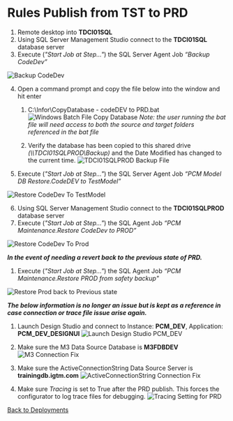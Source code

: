 # Rules Publish from TST to PRD

1. Remote desktop into **TDCI01SQL**
2. Using SQL Server Management Studio connect to the **TDCI01SQL** database server
3. Execute (*"Start Job at Step..."*) the SQL Server Agent Job *“Backup CodeDev”*

![Backup CodeDev](../images/BackupCodeDevJob.png)

4. Open a command prompt and copy the file below into the window and hit enter
    1. C:\Infor\CopyDatabase - codeDEV to PRD.bat
    ![Windows Batch File Copy Database](../images/WindowsBatchFileCopyDatabaseCodeDevToPrd.png)
    *Note: the user running the bat file will need access to both the source and target folders referenced in the bat file*
    
    2. Verify the database has been copied to this shared drive *(\\\TDCI01SQLPROD\Backup)* and the Date Modified has changed to the current time.
    ![TDCI01SQLPROD Backup File](../images/TDCI01SQLPROD-BackupFile.png)

5. Execute (*"Start Job at Step..."*) the SQL Server Agent Job *“PCM Model DB Restore.CodeDEV to TestModel”*

![Restore CodeDev To TestModel](../images/RestoreCodeDevToTestModel.png)

6. Using SQL Server Management Studio connect to the **TDCI01SQLPROD** database server
7. Execute (*"Start Job at Step..."*) the SQL Agent Job *“PCM Maintenance.Restore CodeDev to PROD”*

![Restore CodeDev To Prod](../images/RestoreCodeDevToProd.png)


***In the event of needing a revert back to the previous state of PRD.***
1. Execute (*"Start Job at Step..."*) the SQL Agent Job *“PCM Maintenance.Restore PROD from safety backup"*

![Restore Prod back to Previous state](../images/RestorePRDFromPreviousBackup.png)


***The below information is no longer an issue but is kept as a reference in case connection or trace file issue arise again.***
1. Launch Design Studio and connect to Instance: **PCM_DEV**, Application: **PCM_DEV_DESIGNUI**
![Launch Design Studio PCM_DEV](../images/DesignStudioPcmDevDesignUiConnection.png)

2. Make sure the M3 Data Source Database is **M3FDBDEV**
![M3 Connection Fix](../images/M3ConnectionDetails.png)

3. Make sure the ActiveConnectionString Data Source Server is **trainingdb.igtm.com**
![ActiveConnectionString Connection Fix](../images/ActiveConnectionStringConnectionDetails.png)

4. Make sure *Tracing* is set to True after the PRD publish. This forces the configurator to log trace files for debugging.
![Tracing Setting for PRD](../images/TracingSettingForPRD.png)

[Back to Deployments](../deployments/deployments.md)